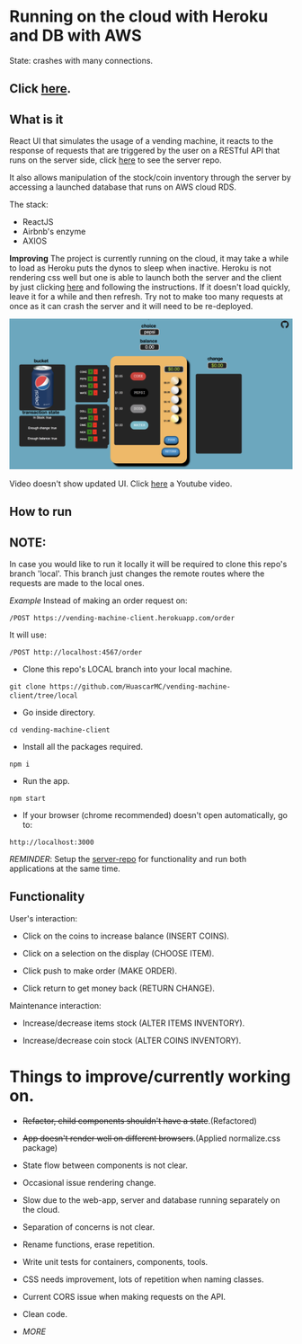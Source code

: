 # Running on the cloud with Heroku and DB with AWS
State: crashes with many connections.
## Click [here](https://vending-machine-server.herokuapp.com).

## What is it

React UI that simulates the usage of a vending machine, it reacts to the response of
requests that are triggered by the user on a RESTful API that runs on the server side, click [here](https://github.com/HuascarMC/vending-machine-server)
to see the server repo.

It also allows manipulation of the stock/coin inventory through the server by accessing a launched database
that runs on AWS cloud RDS.

The stack:

- ReactJS
- Airbnb's enzyme
- AXIOS

**Improving** The project is currently running on the cloud, it may take a while to load as Heroku puts the dynos to sleep when inactive. Heroku is not rendering css well but one is able to launch both the server and the client by just clicking [here](https://vending-machine-server.herokuapp.com) and following the instructions. If it doesn't load quickly, leave it for a while and then refresh. Try not to make too many requests at once as it can crash the server and it will need to be re-deployed.

![alt-text](/public/images/vm-screenshot.png)

Video doesn't show updated UI. Click [here](https://www.youtube.com/watch?v=CIPDGBx8jxQ) a Youtube video.

## How to run

## NOTE:
In case you would like to run it locally it will be required to clone this repo's branch 'local'. This branch just changes the remote routes where the requests are made to the local ones.

*Example*
Instead of making an order request on:
```
/POST https://vending-machine-client.herokuapp.com/order
```
It will use:
```
/POST http://localhost:4567/order
```


- Clone this repo's LOCAL branch into your local machine.
```
git clone https://github.com/HuascarMC/vending-machine-client/tree/local
```
- Go inside directory.
```
cd vending-machine-client
```
- Install all the packages required.
```
npm i
```
- Run the app.
```
npm start
```
- If your browser (chrome recommended) doesn't open automatically, go to:
```
http://localhost:3000
```

*REMINDER*: Setup the [server-repo](https://github.com/HuascarMC/vending-machine-server) for functionality and run both applications at the same time.

## Functionality

User's interaction:

- Click on the coins to increase balance (INSERT COINS).

- Click on a selection on the display (CHOOSE ITEM).

- Click push to make order (MAKE ORDER).

- Click return to get money back (RETURN CHANGE).

Maintenance interaction:

- Increase/decrease items stock (ALTER ITEMS INVENTORY).

- Increase/decrease coin stock (ALTER COINS INVENTORY).


# Things to improve/currently working on.

- ~~Refactor, child components shouldn't have a state~~.(Refactored)

- ~~App doesn't render well on different browsers~~.(Applied normalize.css package)

- State flow between components is not clear.

- Occasional issue rendering change.

- Slow due to the web-app, server and database running separately on the cloud.

- Separation of concerns is not clear.

- Rename functions, erase repetition.

- Write unit tests for containers, components, tools.

- CSS needs improvement, lots of repetition when naming classes.

- Current CORS issue when making requests on the API.

- Clean code.

- *MORE*
